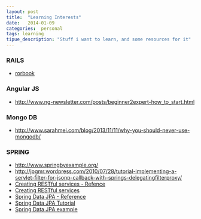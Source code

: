 ```yaml
---
layout: post
title:  "Learning Interests"
date:   2014-01-09 
categories:  personal
tags: learning
tipue_description: "Stuff i want to learn, and some resources for it"
---
```


### RAILS

* [rorbook]


### Angular JS

* http://www.ng-newsletter.com/posts/beginner2expert-how_to_start.html


### Mongo DB

* http://www.sarahmei.com/blog/2013/11/11/why-you-should-never-use-mongodb/

### SPRING

* http://www.springbyexample.org/
* http://jpgmr.wordpress.com/2010/07/28/tutorial-implementing-a-servlet-filter-for-jsonp-callback-with-springs-delegatingfilterproxy/
* [Creating RESTful services - Refence][spring-rest]
* [Creating RESTful services][spring-rest2]
* [Spring Data JPA - Reference][spring-jpa]
* [Spring Data JPA Tutorial][spring-jpa2]
* [Spring Data JPA example][spring-jpa3]

[rorbook]:http://ruby.railstutorial.org/ruby-on-rails-tutorial-book
[spring-rest]: http://docs.spring.io/spring/docs/3.0.0.M3/reference/html/ch18s02.html
[spring-rest2]: http://www.ibm.com/developerworks/webservices/library/wa-restful/index.html
[spring-jpa]: http://docs.spring.io/spring-data/jpa/docs/1.4.3.RELEASE/reference/html/
[spring-jpa2]: http://www.petrikainulainen.net/spring-data-jpa-tutorial/
[spring-jpa3]: http://www.springbyexample.org/examples/spring-data-jpa.html